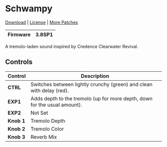 # Schwampy

[Download](https://github.com/markfeit/ampero/raw/master/patches/Schwampy.prst) | [License](README.md#License) | [More Patches](https://github.com/markfeit/ampero/tree/master/patches)

| Firmware | 3.8SP1 |
|----------|--------|

A tremolo-laden sound inspired by Credence Clearwater Revival.


## Controls

| Control | Description |
| ------- | ----------- |
| **CTRL** | Switches between lightly crunchy (green) and clean with delay (red). |
| **EXP1** | Adds depth to the tremolo (up for more depth, down for the usual amount). |
| **EXP2** | Not Set |
| **Knob 1** | Tremolo Depth |
| **Knob 2** | Tremolo Color |
| **Knob 3** | Reverb Mix |
